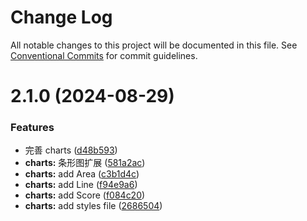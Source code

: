 # Change Log

All notable changes to this project will be documented in this file.
See [Conventional Commits](https://conventionalcommits.org) for commit guidelines.

# 2.1.0 (2024-08-29)

### Features

- 完善 charts ([d48b593](https://github.com/sensoro/sensoro-design-next/commit/d48b5930bc1f2462db63c2c746c45a7e3a07a6bb))
- **charts:** 条形图扩展 ([581a2ac](https://github.com/sensoro/sensoro-design-next/commit/581a2ace3fe4727aa64366eb3f12447044c27836))
- **charts:** add Area ([c3b1d4c](https://github.com/sensoro/sensoro-design-next/commit/c3b1d4c1a2ed0622b2c1f2cc5b117d3f2de91faf))
- **charts:** add Line ([f94e9a6](https://github.com/sensoro/sensoro-design-next/commit/f94e9a65a5f8912b15942d954d09a7007448a37d))
- **charts:** add Score ([f084c20](https://github.com/sensoro/sensoro-design-next/commit/f084c2023ead3fc400110d3013659259564a4f04))
- **charts:** add styles file ([2686504](https://github.com/sensoro/sensoro-design-next/commit/2686504705fcb060d2fe8e84f866754017eb2170))

